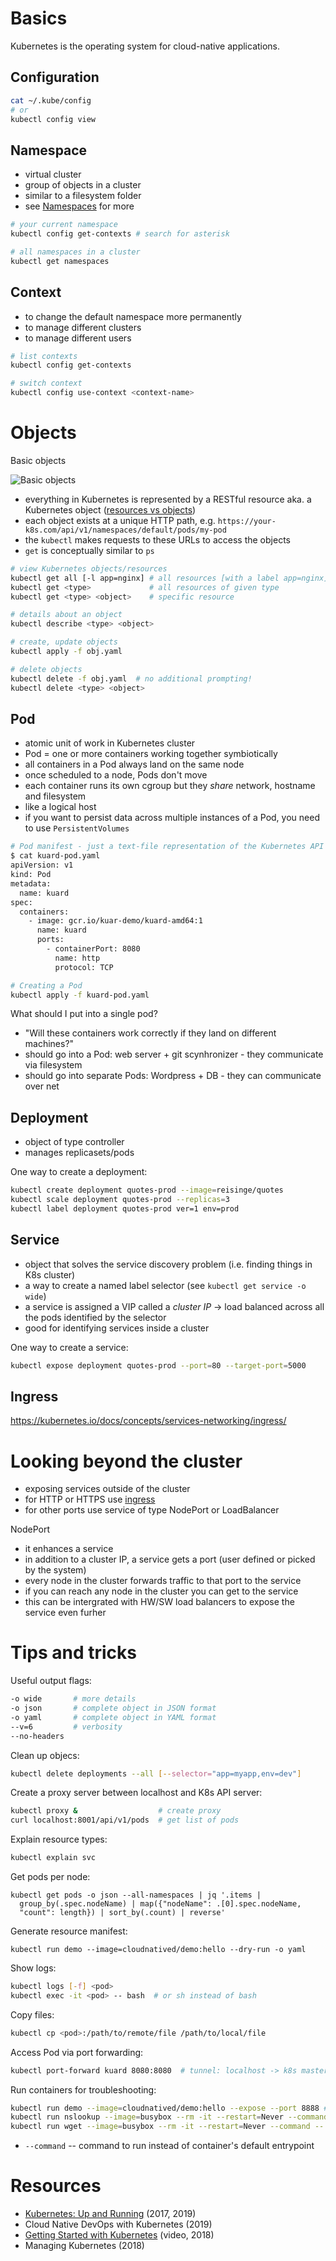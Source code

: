 Basics
======

Kubernetes is the operating system for cloud-native applications.

Configuration
-------------

```bash
cat ~/.kube/config
# or
kubectl config view
```

Namespace
---------

* virtual cluster
* group of objects in a cluster
* similar to a filesystem folder
* see [Namespaces](https://kubernetes.io/docs/concepts/overview/working-with-objects/namespaces/) for more 

```bash
# your current namespace
kubectl config get-contexts # search for asterisk

# all namespaces in a cluster
kubectl get namespaces
```

Context
-------

* to change the default namespace more permanently
* to manage different clusters
* to manage different users

```bash
# list contexts
kubectl config get-contexts

# switch context
kubectl config use-context <context-name>
```

Objects
=======

Basic objects

![Basic objects](https://github.com/jreisinger/notes/raw/master/static/kubernetes.png)

* everything in Kubernetes is represented by a RESTful resource aka. a Kubernetes object ([resources vs objects](https://stackoverflow.com/questions/52309496/difference-between-kubernetes-objects-and-resources))
* each object exists at a unique HTTP path, e.g. `https://your-k8s.com/api/v1/namespaces/default/pods/my-pod`
* the `kubectl` makes requests to these URLs to access the objects
* `get` is conceptually similar to `ps`

```sh
# view Kubernetes objects/resources
kubectl get all [-l app=nginx] # all resources [with a label app=nginx]
kubectl get <type>             # all resources of given type
kubectl get <type> <object>    # specific resource

# details about an object
kubectl describe <type> <object>

# create, update objects
kubectl apply -f obj.yaml

# delete objects
kubectl delete -f obj.yaml  # no additional prompting!
kubectl delete <type> <object>
```

Pod
---

* atomic unit of work in Kubernetes cluster
* Pod = one or more containers working together symbiotically
* all containers in a Pod always land on the same node
* once scheduled to a node, Pods don't move
* each container runs its own cgroup but they *share* network, hostname and filesystem
* like a logical host
* if you want to persist data across multiple instances of a Pod, you need to use `PersistentVolumes`

```sh
# Pod manifest - just a text-file representation of the Kubernetes API object
$ cat kuard-pod.yaml
apiVersion: v1
kind: Pod
metadata:
  name: kuard
spec:
  containers:
    - image: gcr.io/kuar-demo/kuard-amd64:1
      name: kuard
      ports:
        - containerPort: 8080
          name: http
          protocol: TCP
```

```sh
# Creating a Pod
kubectl apply -f kuard-pod.yaml
```

What should I put into a single pod?

* "Will these containers work correctly if they land on different machines?"
* should go into a Pod: web server + git scynhronizer - they communicate via filesystem
* should go into separate Pods: Wordpress + DB - they can communicate over net

Deployment
----------

* object of type controller
* manages replicasets/pods

One way to create a deployment:

```bash
kubectl create deployment quotes-prod --image=reisinge/quotes
kubectl scale deployment quotes-prod --replicas=3
kubectl label deployment quotes-prod ver=1 env=prod
```

Service
-------

* object that solves the service discovery problem (i.e. finding things in K8s cluster)
* a way to create a named label selector (see `kubectl get service -o wide`)
* a service is assigned a VIP called a *cluster IP* -> load balanced across all the
  pods identified by the selector
* good for identifying services inside a cluster

One way to create a service:

```bash
kubectl expose deployment quotes-prod --port=80 --target-port=5000
```

Ingress
-------

https://kubernetes.io/docs/concepts/services-networking/ingress/

Looking beyond the cluster
==========================

* exposing services outside of the cluster
* for HTTP or HTTPS use [ingress](https://kubernetes.io/docs/concepts/services-networking/ingress/)
* for other ports use service of type NodePort or LoadBalancer

NodePort

* it enhances a service
* in addition to a cluster IP, a service gets a port (user defined or picked by
    the system)
* every node in the cluster forwards traffic to that port to the service
* if you can reach any node in the cluster you can get to the service
* this can be intergrated with HW/SW load balancers to expose the service even furher

Tips and tricks
===============

Useful output flags:

```sh
-o wide       # more details
-o json       # complete object in JSON format
-o yaml       # complete object in YAML format
--v=6         # verbosity
--no-headers
```

Clean up objecs:

```sh
kubectl delete deployments --all [--selector="app=myapp,env=dev"]
```

Create a proxy server between localhost and K8s API server:

```sh
kubectl proxy &                  # create proxy
curl localhost:8001/api/v1/pods  # get list of pods
```

Explain resource types:

```sh
kubectl explain svc
```

Get pods per node:

```
kubectl get pods -o json --all-namespaces | jq '.items |
  group_by(.spec.nodeName) | map({"nodeName": .[0].spec.nodeName,
  "count": length}) | sort_by(.count) | reverse'
```

Generate resource manifest:

```
kubectl run demo --image=cloudnatived/demo:hello --dry-run -o yaml
```

Show logs:

```sh
kubectl logs [-f] <pod>
kubectl exec -it <pod> -- bash  # or sh instead of bash
```

Copy files:

```sh
kubectl cp <pod>:/path/to/remote/file /path/to/local/file
```

Access Pod via port forwarding:

```sh
kubectl port-forward kuard 8080:8080  # tunnel: localhost -> k8s master -> k8s worker node
```

Run containers for troubleshooting:

```sh
kubectl run demo --image=cloudnatived/demo:hello --expose --port 8888 # pod to troubleshoot
kubectl run nslookup --image=busybox --rm -it --restart=Never --command -- nslookup demo
kubectl run wget --image=busybox --rm -it --restart=Never --command -- wget -qO- http://demo:8888
```

* `--command` -- command to run instead of container's default entrypoint

Resources
=========

* [Kubernetes: Up and Running](https://www.safaribooksonline.com/library/view/kubernetes-up-and/9781491935668/) (2017, 2019)
* Cloud Native DevOps with Kubernetes (2019)
* [Getting Started with Kubernetes](https://www.safaribooksonline.com/videos/getting-started-with/9780135237823) (video, 2018)
* Managing Kubernetes (2018)

